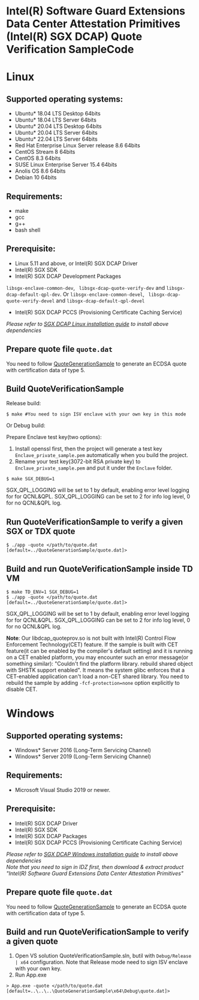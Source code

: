 Intel(R) Software Guard Extensions Data Center Attestation Primitives (Intel(R) SGX DCAP) Quote Verification SampleCode
================================================

# Linux
## Supported operating systems:
* Ubuntu\* 18.04 LTS Desktop 64bits
* Ubuntu\* 18.04 LTS Server 64bits
* Ubuntu\* 20.04 LTS Desktop 64bits
* Ubuntu\* 20.04 LTS Server 64bits
* Ubuntu\* 22.04 LTS Server 64bits
* Red Hat Enterprise Linux Server release 8.6 64bits
* CentOS Stream 8 64bits
* CentOS 8.3 64bits
* SUSE Linux Enterprise Server 15.4 64bits
* Anolis OS 8.6 64bits
* Debian 10 64bits

## Requirements:
* make
* gcc
* g++
* bash shell

## Prerequisite:
* Linux 5.11 and above, or Intel(R) SGX DCAP Driver
* Intel(R) SGX SDK
* Intel(R) SGX DCAP Development Packages

`libsgx-enclave-common-dev`, ` libsgx-dcap-quote-verify-dev` and `libsgx-dcap-default-qpl-dev`. Or `libsgx-enclave-common-devel`, ` libsgx-dcap-quote-verify-devel` and `libsgx-dcap-default-qpl-devel`
* Intel(R) SGX DCAP PCCS (Provisioning Certificate Caching Service)

*Please refer to [SGX DCAP Linux installation guide](https://download.01.org/intel-sgx/latest/dcap-latest/linux/docs/Intel_SGX_SW_Installation_Guide_for_Linux.pdf) to install above dependencies*
## Prepare quote file `quote.dat`
You need to follow [QuoteGenerationSample](../QuoteGenerationSample) to generate an ECDSA quote with certification data of type 5.
## Build QuoteVerificationSample

Release build:
```
$ make #You need to sign ISV enclave with your own key in this mode
```
Or Debug build:

Prepare Enclave test key(two options):
1. Install openssl first, then the project will generate a test key `Enclave_private_sample.pem` automatically when you build the project.
2. Rename your test key(3072-bit RSA private key) to `Enclave_private_sample.pem` and put it under the `Enclave` folder.
```
$ make SGX_DEBUG=1
```
SGX_QPL_LOGGING will be set to 1 by default, enabling error level logging for for QCNL&QPL. SGX_QPL_LOGGING can be set to 2 for info log level, 0 for no QCNL&QPL log.
## Run QuoteVerificationSample to verify a given SGX or TDX quote
```
$ ./app -quote </path/to/quote.dat [default=../QuoteGenerationSample/quote.dat]>
```
## Build and run QuoteVerificationSample inside TD VM
```
$ make TD_ENV=1 SGX_DEBUG=1
$ ./app -quote </path/to/quote.dat [default=../QuoteGenerationSample/quote.dat]>
```
SGX_QPL_LOGGING will be set to 1 by default, enabling error level logging for for QCNL&QPL. SGX_QPL_LOGGING can be set to 2 for info log level, 0 for no QCNL&QPL log.

**Note**: Our libdcap_quoteprov.so is not built with Intel(R) Control Flow Enforcement Technology(CET) feature. If the sample is built with CET feature(it can be enabled by the compiler's default setting) and it is running on a CET enabled platform, you may encounter such an error message(or something similar): "Couldn't find the platform library. rebuild shared object with SHSTK support enabled". It means the system glibc enforces that a CET-enabled application can't load a non-CET shared library. You need to rebuild the sample by adding `-fcf-protection=none` option explicitly to disable CET.

# Windows
## Supported operating systems:
* Windows* Server 2016 (Long-Term Servicing Channel)
* Windows* Server 2019 (Long-Term Servicing Channel)

## Requirements:
* Microsoft Visual Studio 2019 or newer.

## Prerequisite:
* Intel(R) SGX DCAP Driver
* Intel(R) SGX SDK
* Intel(R) SGX DCAP Packages
* Intel(R) SGX DCAP PCCS (Provisioning Certificate Caching Service)

*Please refer to [SGX DCAP Windows installation guide](https://software.intel.com/en-us/sgx/sdk) to install above dependencies*<br/>
*Note that you need to sign in IDZ first, then download & extract product "Intel(R) Software Guard Extensions Data Center Attestation Primitives"*

## Prepare quote file `quote.dat`
You need to follow [QuoteGenerationSample](../QuoteGenerationSample) to generate an ECDSA quote with certification data of type 5.

## Build and run QuoteVerificationSample to verify a given quote
1. Open VS solution QuoteVerificationSample.sln, butil with `Debug/Release | x64` configuration. Note that Release mode need to sign ISV enclave with your own key.
2. Run App.exe
```
> App.exe -quote </path/to/quote.dat [default=..\..\..\QuoteGenerationSample\x64\Debug\quote.dat]>
```
